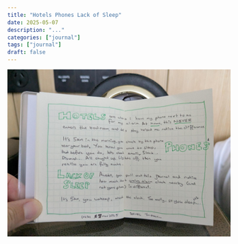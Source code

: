 ```yaml
---
title: "Hotels Phones Lack of Sleep"
date: 2025-05-07
description: "..."
categories: ["journal"]
tags: ["journal"]
draft: false
---
```


![Hotels Phones Lack of Sleep](featured.png)